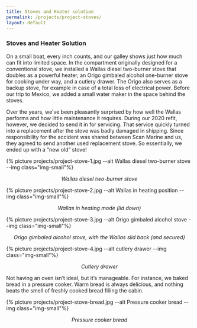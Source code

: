 ```yaml
---
title: Stoves and Heater solution
permalink: /projects/project-stoves/
layout: default
---
```


### Stoves and Heater Solution 

On a small boat, every inch counts, and our galley shows just how much can fit
into limited space. In the compartment originally designed for a conventional
stove, we installed a Wallas diesel two-burner stove that doubles as a powerful
heater, an Origo gimbaled alcohol one-burner stove for cooking under way, and a
cutlery drawer. The Origo also serves as a backup stove, for example in case of
a total loss of electrical power. Before our trip to Mexico, we added a small
water maker in the space behind the stoves.

Over the years, we’ve been pleasantly surprised by how well the Wallas performs
and how little maintenance it requires. During our 2020 refit, however, we
decided to send it in for servicing. That service quickly turned into a
replacement after the stove was badly damaged in shipping. Since responsibility
for the accident was shared between Scan Marine and us, they agreed to send
another used replacement stove. So essentially, we ended up with a “new old”
stove!

{% picture projects/project-stove-1.jpg --alt Wallas diesel two-burner stove --img class="img-small"%}
<p style="text-align: center; font-style: italic;">
  Wallas diesel two-burner stove
</p>

{% picture projects/project-stove-2.jpg --alt Wallas in heating position --img class="img-small"%}
<p style="text-align: center; font-style: italic;">
  Wallas in heating mode (lid down)
</p>

{% picture projects/project-stove-3.jpg --alt Origo gimbaled alcohol stove --img class="img-small"%}
<p style="text-align: center; font-style: italic;">
  Origo gimbaled alcohol stove, with the Wallas slid back (and secured)
</p>

{% picture projects/project-stove-4.jpg --alt cutlery drawer --img class="img-small"%}
<p style="text-align: center; font-style: italic;">
  Cutlery drawer
</p>

Not having an oven isn’t ideal, but it’s manageable. For instance, we baked
bread in a pressure cooker. Warm bread is always delicious, and nothing beats
the smell of freshly cooked bread filling the cabin.

{% picture projects/project-stove-bread.jpg --alt Pressure cooker bread --img class="img-small"%}
<p style="text-align: center; font-style: italic;">
  Pressure cooker bread
</p>